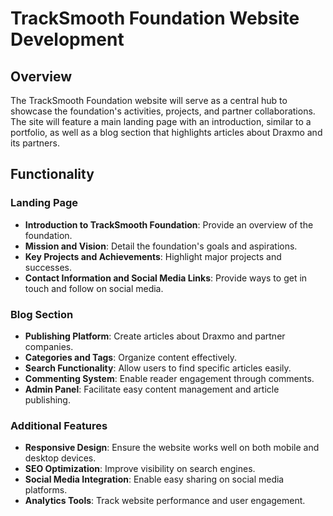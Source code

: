 # TrackSmooth Foundation Website Development

## Overview

The TrackSmooth Foundation website will serve as a central hub to showcase the foundation's activities, projects, and partner collaborations. The site will feature a main landing page with an introduction, similar to a portfolio, as well as a blog section that highlights articles about Draxmo and its partners.

## Functionality

### Landing Page
- **Introduction to TrackSmooth Foundation**: Provide an overview of the foundation.
- **Mission and Vision**: Detail the foundation's goals and aspirations.
- **Key Projects and Achievements**: Highlight major projects and successes.
- **Contact Information and Social Media Links**: Provide ways to get in touch and follow on social media.

### Blog Section
- **Publishing Platform**: Create articles about Draxmo and partner companies.
- **Categories and Tags**: Organize content effectively.
- **Search Functionality**: Allow users to find specific articles easily.
- **Commenting System**: Enable reader engagement through comments.
- **Admin Panel**: Facilitate easy content management and article publishing.

### Additional Features
- **Responsive Design**: Ensure the website works well on both mobile and desktop devices.
- **SEO Optimization**: Improve visibility on search engines.
- **Social Media Integration**: Enable easy sharing on social media platforms.
- **Analytics Tools**: Track website performance and user engagement.

